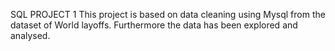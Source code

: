 SQL PROJECT 1
This project is based on data cleaning using Mysql from the dataset of World layoffs.
Furthermore the data has been explored and analysed.
